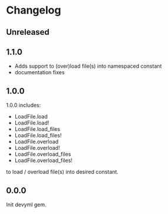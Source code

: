 # Changelog

## Unreleased

## 1.1.0

- Adds support to (over)load file(s) into namespaced constant
- documentation fixes

## 1.0.0

1.0.0 includes:

- LoadFile.load
- LoadFile.load!
- LoadFile.load_files
- LoadFile.load_files!
- LoadFile.overload
- LoadFile.overload!
- LoadFile.overload_files
- LoadFile.overload_files!

to load / overload file(s) into desired constant.

## 0.0.0

Init devyml gem.
